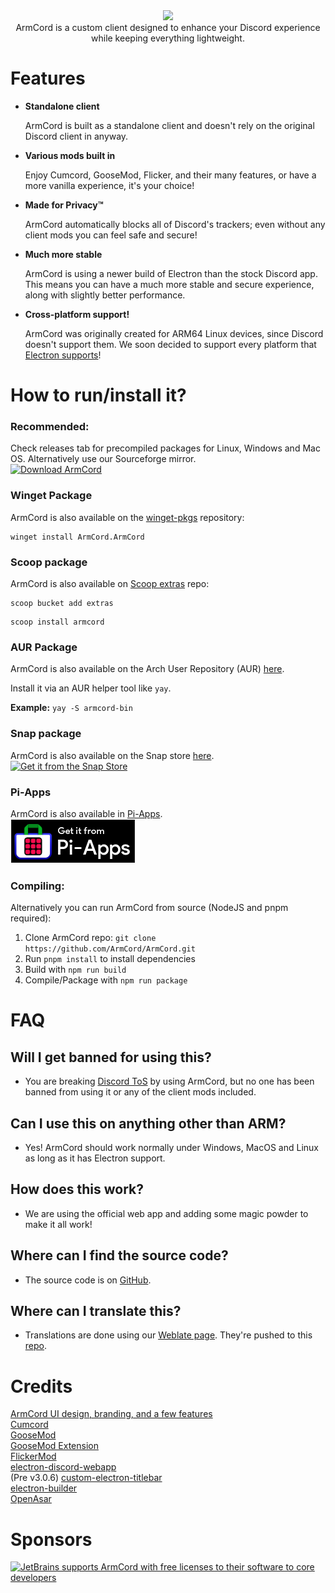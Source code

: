 
<div align="center">
<img src="https://armcord.xyz/logo.png" width="520">
 <br>ArmCord is a custom client designed to enhance your Discord experience while keeping everything lightweight. 
</div>

# Features

- **Standalone client** 

   ArmCord is built as a standalone client and doesn't rely on the original Discord client in anyway.


- **Various mods built in**
 
   Enjoy Cumcord, GooseMod, Flicker, and their many features, or have a more vanilla experience, it's your choice!


- **Made for Privacy™**

   ArmCord automatically blocks all of Discord's trackers; even without any client mods you can feel safe and secure!


- **Much more stable**

   ArmCord is using a newer build of Electron than the stock Discord app. This means you can have a much more stable and secure experience, along with slightly better performance.


- **Cross-platform support!**

   ArmCord was originally created for ARM64 Linux devices, since Discord doesn't support them. We soon decided to support every platform that [Electron supports](https://github.com/electron/electron#platform-support)!
  
# How to run/install it?
### Recommended:
 Check releases tab for precompiled packages for Linux, Windows and Mac OS. Alternatively use our Sourceforge mirror.  
 <a href="https://sourceforge.net/projects/armcord/files/latest/download"><img alt="Download ArmCord" src="https://a.fsdn.com/con/app/sf-download-button" width=276 height=48 srcset="https://a.fsdn.com/con/app/sf-download-button?button_size=2x 2x"></a>
### Winget Package
ArmCord is also available on the [winget-pkgs](https://github.com/microsoft/winget-pkgs) repository:
```
winget install ArmCord.ArmCord
```
### Scoop package
ArmCord is also available on [Scoop extras](https://github.com/ScoopInstaller/Extras) repo:
```
scoop bucket add extras
```
```
scoop install armcord
```
### AUR Package
ArmCord is also available on the Arch User Repository (AUR) [here](https://aur.archlinux.org/packages/armcord-bin/).

Install it via an AUR helper tool like `yay`.

**Example:** `yay -S armcord-bin`
### Snap package
ArmCord is also available on the Snap store [here](https://snapcraft.io/armcord).   
<a href="https://snapcraft.io/armcord">
  <img alt="Get it from the Snap Store" src="https://snapcraft.io/static/images/badges/en/snap-store-black.svg" />
</a>
### Pi-Apps
ArmCord is also available in [Pi-Apps](https://github.com/Botspot/pi-apps).  
[![badge](https://github.com/Botspot/pi-apps/blob/master/icons/badge.png?raw=true)](https://github.com/Botspot/pi-apps)


### Compiling:
 Alternatively you can run ArmCord from source (NodeJS and pnpm required):    
 1. Clone ArmCord repo: `git clone https://github.com/ArmCord/ArmCord.git`    
 2. Run `pnpm install` to install dependencies   
 3. Build with `npm run build`   
 4. Compile/Package with `npm run package`    


# FAQ
## Will I get banned for using this?   
- You are breaking [Discord ToS](https://discord.com/terms#software-in-discord%E2%80%99s-services) by using ArmCord, but no one has been banned from using it or any of the client mods included.

## Can I use this on anything other than ARM?
- Yes! ArmCord should work normally under Windows, MacOS and Linux as long as it has Electron support.  

## How does this work?   
- We are using the official web app and adding some magic powder to make it all work!

## Where can I find the source code?
- The source code is on [GitHub](https://github.com/ArmCord/ArmCord/).

## Where can I translate this?
- Translations are done using our [Weblate page](https://hosted.weblate.org/projects/armcord/armcord/). They're pushed to this [repo](https://github.com/ArmCord/i18n).

# Credits
[ArmCord UI design, branding, and a few features](https://github.com/kckarnige)   
[Cumcord](https://github.com/Cumcord/Cumcord)   
[GooseMod](https://github.com/GooseMod/GooseMod)   
[GooseMod Extension](https://github.com/GooseMod/extension)   
[FlickerMod](https://github.com/FlickerMod)   
[electron-discord-webapp](https://github.com/SpacingBat3/electron-discord-webapp)    
(Pre v3.0.6) [custom-electron-titlebar](https://github.com/AlexTorresSk/custom-electron-titlebar)    
[electron-builder](https://electron.build)  
[OpenAsar](https://github.com/GooseMod/OpenAsar)     
# Sponsors
 [![JetBrains supports ArmCord with free licenses to their software to core developers](https://resources.jetbrains.com/storage/products/company/brand/logos/jb_beam.svg)](https://jb.gg/OpenSourceSupport)

